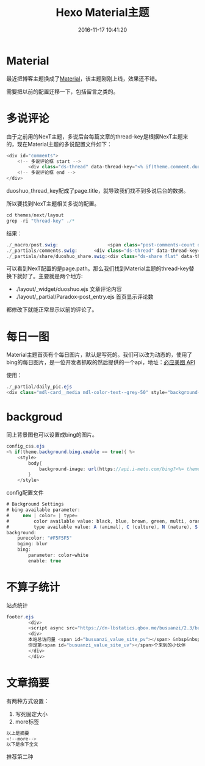﻿---
title: Hexo Material主题 
date: 2016-11-17 10:41:20
tags: [Hexo]
---



# Material

最近把博客主题换成了[Material][1]，该主题刚刚上线，效果还不错。

需要把以前的配置迁移一下，包括留言之类的。

# 多说评论

由于之前用的NexT主题，多说后台每篇文章的thread-key是根据NexT主题来的，现在Material主题的多说配置文件如下：

```java
<div id="comments">
    <!-- 多说评论框 start -->
        <div class="ds-thread" data-thread-key="<% if(theme.comment.duoshuo_thread_key == "id"){ %><%= page.id %><% } else { %><%= page.path %><% } %>" data-url="<%= config.url+ config.root + url_for(path) %>"></div>
    <!-- 多说评论框 end -->
</div>
```
duoshuo_thread_key配成了page.title，就导致我们找不到多说后台的数据。

所以要找到NexT主题相关多说的配置。

```java
cd themes/next/layout
grep -ri "thread-key" ./*
```

结果：

```java
./_macro/post.swig:                  <span class="post-comments-count ds-thread-count" data-thread-key="{{ post.path }}" itemprop="commentsCount"></span>
./_partials/comments.swig:      <div class="ds-thread" data-thread-key="{{ page.path }}"
./_partials/share/duoshuo_share.swig:<div class="ds-share flat" data-thread-key="{{ page.path }}"
```

可以看到NexT配置的是page.path。那么我们找到Material主题的thread-key替换下就好了。主要就是两个地方:

 - ./layout/_widget/duoshuo.ejs 文章评论内容
 - ./layout/_partial/Paradox-post_entry.ejs 首页显示评论数

都修改下就能正常显示以前的评论了。

# 每日一图

Material主题首页有个每日图片，默认是写死的。我们可以改为动态的，使用了bing的每日图片，是一位开发者抓取的然后提供的一个api，地址：[必应美图 API][2]

使用：

```java
./_partial/daily_pic.ejs
<div class="mdl-card__media mdl-color-text--grey-50" style="background-image:url(https://api.i-meto.com/bing)">
```

# backgroud

同上背景图也可以设置成bing的图片。

```java
config_css.ejs
<% if(theme.background.bing.enable == true){ %>
	<style>
		body{
            background-image: url(https://api.i-meto.com/bing?<%= theme.background.bing.parameter %>);
        }
	</style>
```

config配置文件

```java
# Background Settings
# bing available parameter:
#     new | color= | type=
#         color available value: black, blue, brown, green, multi, orange, pink, purple, red, white, yellow
#         type available value: A (animal), C (culture), N (nature), S (space), T (travel)
background:
    purecolor: "#F5F5F5"
    bgimg: blur
    bing:
        parameter: color=white
        enable: true
```

# 不算子统计

站点统计
```java
footer.ejs
		<div>
		<script async src="https://dn-lbstatics.qbox.me/busuanzi/2.3/busuanzi.pure.mini.js"></script>
		<div>
		本站总访问量 <span id="busuanzi_value_site_pv"></span> &nbsp&nbsp&nbsp
		你是第<span id="busuanzi_value_site_uv"></span>个来到的小伙伴
		</div>
		</div>
```

# 文章摘要

有两种方式设置：
 1. 写死固定大小
 2. more标签
 ```java
 以上是摘要
 <!--more-->
 以下是余下全文
 ```

推荐第二种



  [1]: https://github.com/viosey/hexo-theme-material
  [2]: https://i-meto.com/bing-api/